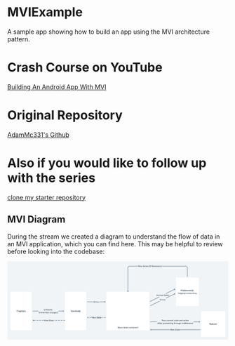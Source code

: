 # MVIExample
A sample app showing how to build an app using the MVI architecture pattern.

# Crash Course on YouTube
[Building An Android App With MVI](https://youtu.be/wTJX_lWdh600)

# Original Repository
[AdamMc331's Github](https://github.com/AdamMc331/MVIExample)

# Also if you would like to follow up with the series
[clone my starter repository](https://github.com/yasserakbbach/MVIExample/tree/starter)

## MVI Diagram

During the stream we created a diagram to understand the flow of data in an MVI application, which you can find here. This may be helpful to review before looking into the codebase:

![](https://github.com/AdamMc331/MVIExample/blob/development/assets/MVIDiagram.png)

